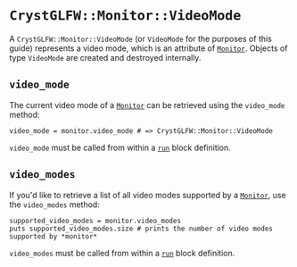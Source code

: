 # `CrystGLFW::Monitor::VideoMode`

A `CrystGLFW::Monitor::VideoMode` (or `VideoMode` for the purposes of this guide) represents a video mode, which is an attribute of [`Monitor`](/deep-dive/monitor.md). Objects of type `VideoMode` are created and destroyed internally.

## `video_mode`

The current video mode of a [`Monitor`](/deep-dive/monitor.md) can be retrieved using the `video_mode` method:

```crystal
video_mode = monitor.video_mode # => CrystGLFW::Monitor::VideoMode
```

`video_mode` must be called from within a [`run`](/the-run-block.md) block definition.

## `video_modes`

If you'd like to retrieve a list of all video modes supported by a [`Monitor`](/deep-dive/monitor.md), use the `video_modes` method:

```crystal
supported_video_modes = monitor.video_modes
puts supported_video_modes.size # prints the number of video modes supported by *monitor*
```

`video_modes` must be called from within a [`run`](/the-run-block.md) block definition.